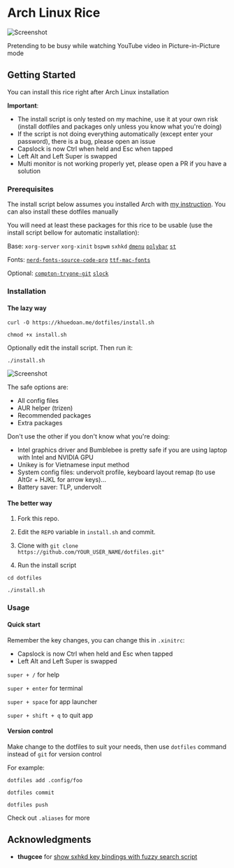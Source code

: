 # Arch Linux Rice

![Screenshot](https://i.imgur.com/K02TzjR.jpg)

Pretending to be busy while watching YouTube video in Picture-in-Picture mode

## Getting Started

You can install this rice right after Arch Linux installation

**Important**:

- The install script is only tested on my machine, use it at your own risk (install dotfiles and packages only unless you know what you're doing)
- If the script is not doing everything automatically (except enter your password), there is a bug, please open an issue
- Capslock is now Ctrl when held and Esc when tapped
- Left Alt and Left Super is swapped
- Multi monitor is not working properly yet, please open a PR if you have a solution

### Prerequisites

The install script below assumes you installed Arch with [my instruction](https://github.com/khuedoan98/archguide). You can also install these dotfiles manually

You will need at least these packages for this rice to be usable (use the install script bellow for automatic installation):

Base:
`xorg-server`
`xorg-xinit`
`bspwm`
`sxhkd`
[`dmenu`](https://github.com/khuedoan98/dmenu)
[`polybar`](https://aur.archlinux.org/packages/polybar/)
[`st`](https://github.com/khuedoan98/st)

Fonts:
[`nerd-fonts-source-code-pro`](https://aur.archlinux.org/packages/nerd-fonts-source-code-pro/)
[`ttf-mac-fonts`](https://aur.archlinux.org/packages/ttf-mac-fonts/)

Optional:
[`compton-tryone-git`](https://aur.archlinux.org/packages/compton-tryone-git/)
[`slock`](https://github.com/khuedoan98/slock)

### Installation

#### The lazy way

`curl -O https://khuedoan.me/dotfiles/install.sh`

`chmod +x install.sh`

Optionally edit the install script. Then run it:

`./install.sh`

![Screenshot](https://i.imgur.com/aAlJu8T.jpg)

The safe options are:

- All config files
- AUR helper (trizen)
- Recommended packages
- Extra packages

Don't use the other if you don't know what you're doing:

- Intel graphics driver and Bumblebee is pretty safe if you are using laptop with Intel and NVIDIA GPU
- Unikey is for Vietnamese input method
- System config files: undervolt profile, keyboard layout remap (to use AltGr + HJKL for arrow keys)...
- Battery saver: TLP, undervolt

#### The better way

1. Fork this repo.

2. Edit the `REPO` variable in `install.sh` and commit.

3. Clone with `git clone https://github.com/YOUR_USER_NAME/dotfiles.git"`

4. Run the install script

`cd dotfiles`

`./install.sh`

### Usage

#### Quick start

Remember the key changes, you can change this in `.xinitrc`:

- Capslock is now Ctrl when held and Esc when tapped
- Left Alt and Left Super is swapped

`super + /`        for help

`super + enter`    for terminal

`super + space`    for app launcher

`super + shift + q` to quit app

#### Version control

Make change to the dotfiles to suit your needs, then use `dotfiles` command instead of `git` for version control

For example:

`dotfiles add .config/foo`

`dotfiles commit`

`dotfiles push`

Check out `.aliases` for more

## Acknowledgments

- **thugcee** for [show sxhkd key bindings with fuzzy search script](https://www.reddit.com/r/bspwm/comments/aejyze/tip_show_sxhkd_keybindings_with_fuzzy_search/)
